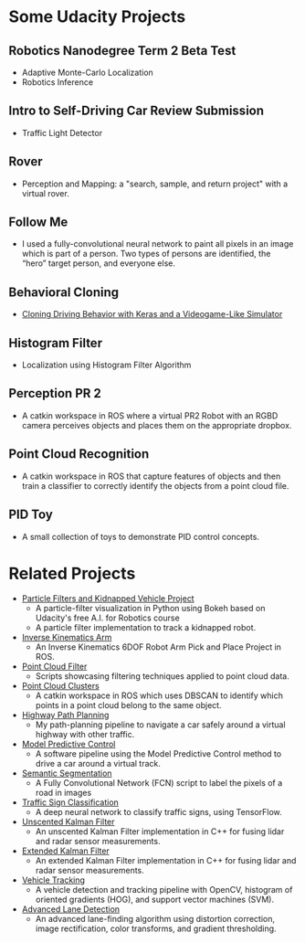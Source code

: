 # Some Udacity Projects

## Robotics Nanodegree Term 2 Beta Test
- Adaptive Monte-Carlo Localization
- Robotics Inference

## Intro to Self-Driving Car Review Submission
- Traffic Light Detector

## Rover
- Perception and Mapping: a "search, sample, and return project" with a virtual rover.

## Follow Me
- I used a fully-convolutional neural network to paint all pixels in an image which is part of a person. Two types of persons are identified, the “hero” target person, and everyone else.

## Behavioral Cloning
- [Cloning Driving Behavior with Keras and a Videogame-Like Simulator](https://medium.com/@mithi/cloning-driving-behavior-with-videogame-like-simulator-and-keras-e31129a8e3b6)

## Histogram Filter
- Localization using Histogram Filter Algorithm

## Perception PR 2
  - A catkin workspace in ROS where a virtual PR2 Robot with an RGBD camera perceives objects and places them on the appropriate dropbox.

## Point Cloud Recognition
  - A catkin workspace in ROS that capture features of objects and then train a classifier to correctly identify the objects
from a point cloud file.

## PID Toy
  - A small collection of toys to demonstrate PID control concepts.

# Related Projects
- [Particle Filters and Kidnapped Vehicle Project](https://github.com/mithi/particle-filter-prototype)
  - A particle-filter visualization in Python using Bokeh based on Udacity's free A.I. for Robotics course
  - A particle filter implementation to track a kidnapped robot.
- [Inverse Kinematics Arm](https://github.com/mithi/arm-ik)
  - An Inverse Kinematics 6DOF Robot Arm Pick and Place Project in ROS.
- [Point Cloud Filter](https://github.com/mithi/point-cloud-filter)
  - Scripts showcasing filtering techniques applied to point cloud data.
- [Point Cloud Clusters](https://github.com/mithi/point-cloud-clusters)
  - A catkin workspace in ROS which uses DBSCAN to identify which points in a point cloud belong to the same object.
- [Highway Path Planning](https://github.com/mithi/highway-path-planning)
  - My path-planning pipeline to navigate a car safely around a virtual highway with other traffic.
- [Model Predictive Control](https://github.com/mithi/mpc)
  - A software pipeline using the Model Predictive Control method to drive a car around a virtual track.
- [Semantic Segmentation](https://github.com/mithi/semantic-segmentation)
  - A Fully Convolutional Network (FCN) script to label the pixels of a road in images
- [Traffic Sign Classification](https://github.com/mithi/traffic-signs-classification)
  - A deep neural network to classify traffic signs, using TensorFlow.
- [Unscented Kalman Filter](https://github.com/mithi/fusion-ukf)
  - An unscented Kalman Filter implementation in C++ for fusing lidar and radar sensor measurements.
- [Extended Kalman Filter](https://github.com/mithi/fusion-ekf)
  - An extended Kalman Filter implementation in C++ for fusing lidar and radar sensor measurements.
- [Vehicle Tracking](https://github.com/mithi/vehicle-tracking-2)
  - A vehicle detection and tracking pipeline with OpenCV, histogram of oriented gradients (HOG), and support vector machines (SVM).
- [Advanced Lane Detection](https://github.com/mithi/advanced-lane-detection)
  - An advanced lane-finding algorithm using distortion correction, image rectification, color transforms, and gradient thresholding.
